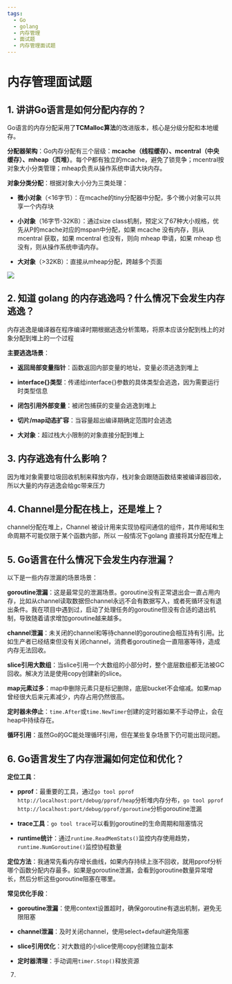 ```yaml
---
tags:
  - Go
  - golang
  - 内存管理
  - 面试题
  - 内存管理面试题
---
```


# 内存管理面试题

## 1. 讲讲Go语言是如何分配内存的？

Go语言的内存分配采用了**TCMalloc算法**的改进版本，核心是分级分配和本地缓存。

**分配器架构**：Go内存分配有三个层级：**mcache（线程缓存）、mcentral（中央缓存）、mheap（页堆）**。每个P都有独立的mcache，避免了锁竞争；mcentral按对象大小分类管理；mheap负责从操作系统申请大块内存。

**对象分类分配**：根据对象大小分为三类处理：

* **微小对象**（<16字节）：在mcache的tiny分配器中分配，多个微小对象可以共享一个内存块

* **小对象**（16字节-32KB）：通过size class机制，预定义了67种大小规格，优先从P的mcache对应的mspan中分配，如果 mcache 没有内存，则从 mcentral 获取，如果 mcentral 也没有，则向 mheap 申请，如果 mheap 也没有，则从操作系统申请内存。

* **大对象**（>32KB）：直接从mheap分配，跨越多个页面

![](https://golangstar.cn/assets/img/go语言系列/go面试题库/内存管理面试题/image.png)

## 2. 知道 golang 的内存逃逸吗？什么情况下会发生内存逃逸？

内存逃逸是编译器在程序编译时期根据逃逸分析策略，将原本应该分配到栈上的对象分配到堆上的一个过程

**主要逃逸场景**：

* **返回局部变量指针**：函数返回内部变量的地址，变量必须逃逸到堆上

* **interface{}类型**：传递给interface{}参数的具体类型会逃逸，因为需要运行时类型信息

* **闭包引用外部变量**：被闭包捕获的变量会逃逸到堆上

* **切片/map动态扩容**：当容量超出编译期确定范围时会逃逸

* **大对象**：超过栈大小限制的对象直接分配到堆上

## 3. **内存逃逸有什么影响？**

因为堆对象需要垃圾回收机制来释放内存，栈对象会跟随函数结束被编译器回收，所以大量的内存逃逸会给gc带来压力

## 4. Channel是分配在栈上，还是堆上？

channel分配在堆上，Channel 被设计用来实现协程间通信的组件，其作用域和生命周期不可能仅限于某个函数内部，所以 一般情况下golang 直接将其分配在堆上

## 5. Go语言在什么情况下会发生内存泄漏？

以下是一些内存泄漏的场景场景：

**goroutine泄漏**：这是最常见的泄漏场景。goroutine没有正常退出会一直占用内存，比如从channel读取数据但channel永远不会有数据写入，或者死循环没有退出条件。我在项目中遇到过，启动了处理任务的goroutine但没有合适的退出机制，导致随着请求增加goroutine越来越多。

**channel泄漏**：未关闭的channel和等待channel的goroutine会相互持有引用。比如生产者已经结束但没有关闭channel，消费者goroutine会一直阻塞等待，造成内存无法回收。

**slice引用大数组**：当slice引用一个大数组的小部分时，整个底层数组都无法被GC回收。解决方法是使用copy创建新的slice。

**map元素过多**：map中删除元素只是标记删除，底层bucket不会缩减。如果map曾经很大后来元素减少，内存占用仍然很高。

**定时器未停止**：`time.After`或`time.NewTimer`创建的定时器如果不手动停止，会在heap中持续存在。

**循环引用**：虽然Go的GC能处理循环引用，但在某些复杂场景下仍可能出现问题。

## 6. Go语言发生了内存泄漏如何定位和优化？

**定位工具**：

* **pprof**：最重要的工具，通过`go tool pprof http://localhost:port/debug/pprof/heap`分析堆内存分布，`go tool pprof http://localhost:port/debug/pprof/goroutine`分析goroutine泄漏

* **trace工具**：`go tool trace`可以看到goroutine的生命周期和阻塞情况

* **runtime统计**：通过`runtime.ReadMemStats()`监控内存使用趋势，`runtime.NumGoroutine()`监控协程数量

**定位方法**：我通常先看内存增长曲线，如果内存持续上涨不回收，就用pprof分析哪个函数分配内存最多。如果是goroutine泄漏，会看到goroutine数量异常增长，然后分析这些goroutine阻塞在哪里。

**常见优化手段**：

* **goroutine泄漏**：使用context设置超时，确保goroutine有退出机制，避免无限阻塞

* **channel泄漏**：及时关闭channel，使用select+default避免阻塞

* **slice引用优化**：对大数组的小slice使用copy创建独立副本

* **定时器清理**：手动调用`timer.Stop()`释放资源

7.
